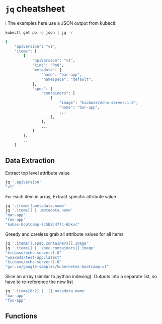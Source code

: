 # `jq` cheatsheet
ℹ️ The examples here use a JSON output from kubectl:
```bash
kubectl get po -o json | jq -r

{
    "apiVersion": "v1",
    "items": [
        {
            "apiVersion": "v1",
            "kind": "Pod",
            "metadata": {
                "name": "bar-app",
                "namespace": "default",
            },
            "spec": {
                "containers": [
                    {
                        "image": "kicbase/echo-server:1.0",
                        "name": "bar-app",
                        ...
                    },
                ],
                ...
            }
        },
        ...
    ]
```
## Data Extraction 
Extract top level attribute value
```bash
jq '.apiVersion'
"v1"
```

For each item in array, Extract specific attribute value
```bash
jq '.items[].metadata.name'
jq '.items[] | .metadata.name'
"bar-app"
"foo-app"
"kubes-bootcamp-7c5b8c477c-6bkvc"
```

Greedy and careless grab all attribute values for all items
```bash
jq '.items[].spec.containers[].image'
jq '.items[] | .spec.containers[].image'
"kicbase/echo-server:1.0"
"wmax641/test-app:latest"
"kicbase/echo-server:1.0"
"gcr.io/google-samples/kubernetes-bootcamp:v1"
```

Slice an array (similar to python indexing). Outputs into a separate list, so have to re-reference the new list
```bash
jq '.items[0:2] | .[].metadata.name'
"bar-app"
"foo-app"
```
## Functions
